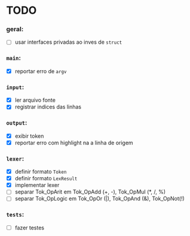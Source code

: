 # TODO

### geral:
- [ ] usar interfaces privadas ao inves de `struct`

### `main`:
- [x] reportar erro de `argv`

### `input`:
- [x] ler arquivo fonte
- [x] registrar indices das linhas

### `output`:
- [x] exibir token
- [x] reportar erro com highlight na a linha de origem

### `lexer`:
- [x] definir formato `Token`
- [x] definir formato `LexResult`
- [x] implementar lexer
- [ ] separar Tok_OpArit em Tok_OpAdd (+, -), Tok_OpMul (\*, /, %)
- [ ] separar Tok_OpLogic em Tok_OpOr (|), Tok_OpAnd (&), Tok_OpNot(!)

### `tests`:
- [ ] fazer testes


